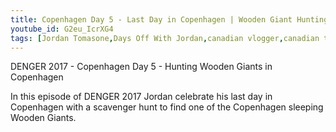 ```yaml
---
title: Copenhagen Day 5 - Last Day in Copenhagen | Wooden Giant Hunting
youtube_id: G2eu_IcrXG4
tags: [Jordan Tomasone,Days Off With Jordan,canadian vlogger,canadian travel vlogger,inspirational content,adventure lifestyle,DENGER 2017,DENGER 2017 Last Day in Copenhagen,Last day in Copenhagen,Copenhagen Wooden Giants,Scavenger Hunt,Wooden Giant Scavenger hunt,Copenhagen biking,biking in copenhagen,my experience in copenhagen,copenhagen,canadian in copenhagen,exploring copenhagen as a canadian,copenhagen travel vlog,Day off with Jordan - Copenhagen day 5,travel]
---
```

DENGER 2017 - Copenhagen Day 5 - Hunting Wooden Giants in Copenhagen

In this episode of DENGER 2017 Jordan celebrate his last day in Copenhagen with a scavenger hunt to find one of the Copenhagen sleeping Wooden Giants.
